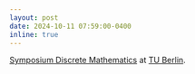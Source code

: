 ```yaml
---
layout: post
date: 2024-10-11 07:59:00-0400
inline: true 
---
```


[Symposium Discrete Mathematics](https://www3.math.tu-berlin.de/combi/dmg/conferences/241011-Symposium+Discrete+Mathematics.html) at [TU Berlin](https://www.tu.berlin).
